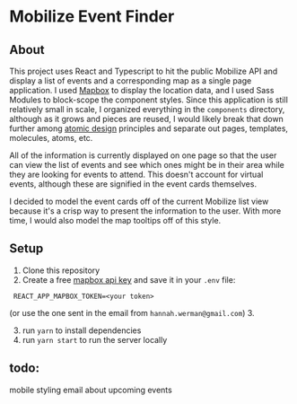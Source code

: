 # Mobilize Event Finder

## About

This project uses React and Typescript to hit the public Mobilize API and display a list of events and a corresponding map as a single page application. I used [Mapbox](https://www.mapbox.com/) to display the location data, and I used Sass Modules to block-scope the component styles. Since this application is still relatively small in scale, I organized everything in the `components` directory, although as it grows and pieces are reused, I would likely break that down further among [atomic design](https://bradfrost.com/blog/post/atomic-web-design/) principles and separate out pages, templates, molecules, atoms, etc.

All of the information is currently displayed on one page so that the user can view the list of events and see which ones might be in their area while they are looking for events to attend. This doesn't account for virtual events, although these are signified in the event cards themselves.

I decided to model the event cards off of the current Mobilize list view because it's a crisp way to present the information to the user. With more time, I would also model the map tooltips off of this style.

## Setup

1. Clone this repository
2. Create a free [mapbox api key](https://www.mapbox.com/) and save it in your `.env` file:

` REACT_APP_MAPBOX_TOKEN=<your token>`

(or use the one sent in the email from `hannah.werman@gmail.com`) 3.

3. run `yarn` to install dependencies
4. run `yarn start` to run the server locally

## todo:

mobile styling
email about upcoming events
